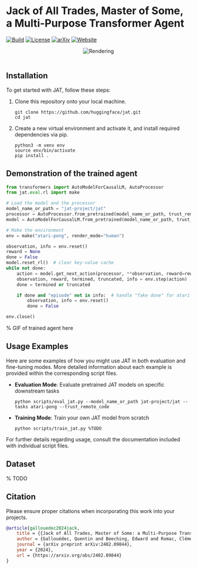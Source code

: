 # Jack of All Trades, Master of Some, a Multi-Purpose Transformer Agent

[![Build](https://github.com/huggingface/jat/actions/workflows/test-ci.yml/badge.svg?branch=main)](https://github.com/huggingface/jat/actions/workflows/ci.yml?query=branch%3Amain)
[![License](https://img.shields.io/github/license/huggingface/jat.svg?color=blue)](https://github.com/huggingface/jat/blob/main/LICENSE)
[![arXiv](https://img.shields.io/badge/cs.AI-arXiv%3A2402.09844-B31B1B.svg)](https://arxiv.org/abs/2402.09844)
[![Website](https://img.shields.io/website/http/huggingface.co/jat-project.svg?down_color=red&down_message=offline&up_message=online)](https://huggingface.co/jat-project)

<p align="center">
  <picture>
    <img alt="Rendering" src="https://github.com/huggingface/gia/assets/45557362/5b4d4920-fafd-4cb8-90d1-ac4df3a97073" style="max-width: 100%;">
  </picture>
  <br/>
  <br/>
</p>


## Installation

To get started with JAT, follow these steps:

1. Clone this repository onto your local machine.
    ```
   git clone https://github.com/huggingface/jat.git
   cd jat
   ```
2. Create a new virtual environment and activate it, and install required dependencies via pip.
    ```
    python3 -m venv env
    source env/bin/activate
    pip install .
    ```


## Demonstration of the trained agent

```python
from transformers import AutoModelForCausalLM, AutoProcessor
from jat.eval.rl import make

# Load the model and the processor
model_name_or_path = "jat-project/jat"
processor = AutoProcessor.from_pretrained(model_name_or_path, trust_remote_code=True)
model = AutoModelForCausalLM.from_pretrained(model_name_or_path, trust_remote_code=True).to("cuda")

# Make the environment
env = make("atari-pong", render_mode="human")

observation, info = env.reset()
reward = None
done = False
model.reset_rl()  # clear key-value cache
while not done:
    action = model.get_next_action(processor, **observation, reward=reward, action_space=env.action_space)
    observation, reward, termined, truncated, info = env.step(action)
    done = termined or truncated

    if done and "episode" not in info:  # handle "fake done" for atari
        observation, info = env.reset()
        done = False

env.close()
```

% GIF of trained agent here


## Usage Examples
Here are some examples of how you might use JAT in both evaluation and fine-tuning modes. More detailed information about each example is provided within the corresponding script files.

* **Evaluation Mode**: Evaluate pretrained JAT models on specific downstream tasks
    ```
    python scripts/eval_jat.py --model_name_or_path jat-project/jat --tasks atari-pong --trust_remote_code
    ```
* **Training Mode**: Train your own JAT model from scratch
    ```
    python scripts/train_jat.py %TODO
    ```

For further details regarding usage, consult the documentation included with individual script files.


## Dataset

% TODO


## Citation

Please ensure proper citations when incorporating this work into your projects.

```bibtex
@article{gallouedec2024jack,
    title = {{Jack of All Trades, Master of Some: a Multi-Purpose Transformer Agent}},
    author = {Gallouédec, Quentin and Beeching, Edward and Romac, Clément and Dellandréa, Emmanuel},
    journal = {arXiv preprint arXiv:2402.09844},
    year = {2024},
    url = {https://arxiv.org/abs/2402.09844}
}
```
